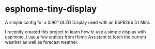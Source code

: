 # esphome-tiny-display
A simple config for a 0.96" OLED Display used with an ESP8266 D1 Mini.

I recently created this project to learn how to use a simple display with esphome. I use a few entities from Home Assistant to fetch the current weather as well as forecast weather.
